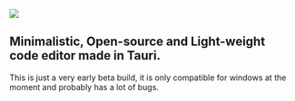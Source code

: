 ![](https://i.ibb.co/7VB0T2J/image.png)
## Minimalistic, Open-source and Light-weight code editor made in Tauri.

This is just a very early beta build, it is only compatible for windows at the moment and probably has a lot of bugs.


